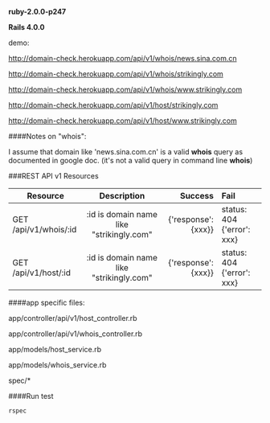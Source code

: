 **ruby-2.0.0-p247**


**Rails 4.0.0**


demo: 

http://domain-check.herokuapp.com/api/v1/whois/news.sina.com.cn

http://domain-check.herokuapp.com/api/v1/whois/strikingly.com

http://domain-check.herokuapp.com/api/v1/whois/www.strikingly.com

http://domain-check.herokuapp.com/api/v1/host/strikingly.com

http://domain-check.herokuapp.com/api/v1/host/www.strikingly.com

####Notes on "whois":

I assume that domain like 'news.sina.com.cn' is a valid **whois** query as documented in google doc. (it's not a valid query in command line **whois**)


###REST API v1 Resources


| Resource       | Description | Success | Fail |
| ------------- |:-------------:| -------:|:-----|
| GET /api/v1/whois/:id      | :id is domain name like "strikingly.com"| {'response': {xxx}}| status: 404 {'error': xxx}|
| GET /api/v1/host/:id       | :id is domain name like "strikingly.com" | {'response': {xxx}} | status: 404 {'error': xxx}|



####app specific files:

app/controller/api/v1/host_controller.rb

app/controller/api/v1/whois_controller.rb

app/models/host_service.rb

app/models/whois_service.rb

spec/*

####Run test

`rspec`